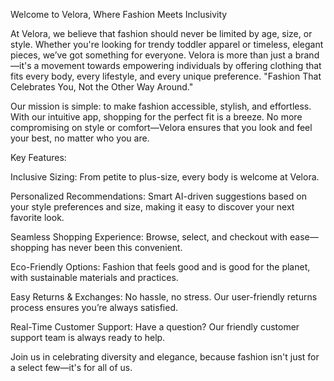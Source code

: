 Welcome to Velora, Where Fashion Meets Inclusivity

At Velora, we believe that fashion should never be limited by age, size, or style. Whether you're looking for trendy toddler apparel or timeless, elegant pieces, we’ve got something for everyone. Velora is more than just a brand—it's a movement towards empowering individuals by offering clothing that fits every body, every lifestyle, and every unique preference. "Fashion That Celebrates You, Not the Other Way Around."

Our mission is simple: to make fashion accessible, stylish, and effortless. With our intuitive app, shopping for the perfect fit is a breeze. No more compromising on style or comfort—Velora ensures that you look and feel your best, no matter who you are.

Key Features:

Inclusive Sizing: From petite to plus-size, every body is welcome at Velora.

Personalized Recommendations: Smart AI-driven suggestions based on your style preferences and size, making it easy to discover your next favorite look.

Seamless Shopping Experience: Browse, select, and checkout with ease—shopping has never been this convenient.

Eco-Friendly Options: Fashion that feels good and is good for the planet, with sustainable materials and practices.

Easy Returns & Exchanges: No hassle, no stress. Our user-friendly returns process ensures you’re always satisfied.

Real-Time Customer Support: Have a question? Our friendly customer support team is always ready to help.

Join us in celebrating diversity and elegance, because fashion isn't just for a select few—it's for all of us.
